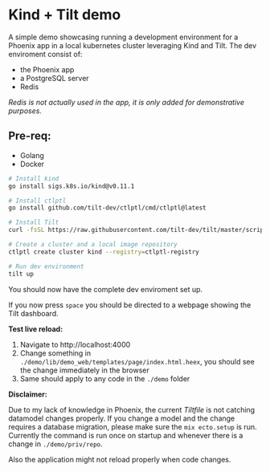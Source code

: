 # Kind + Tilt demo

A simple demo showcasing running a development environment for a Phoenix app in a local kubernetes cluster leveraging Kind and Tilt. The dev enviroment consist of:

- the Phoenix app
- a PostgreSQL server
- Redis

_Redis is not actually used in the app, it is only added for demonstrative purposes._

## Pre-req:

- Golang
- Docker

```bash
# Install kind
go install sigs.k8s.io/kind@v0.11.1

# Install ctlptl
go install github.com/tilt-dev/ctlptl/cmd/ctlptl@latest

# Install Tilt
curl -fsSL https://raw.githubusercontent.com/tilt-dev/tilt/master/scripts/install.sh | bash

# Create a cluster and a local image repository
ctlptl create cluster kind --registry=ctlptl-registry

# Run dev environment
tilt up
```

You should now have the complete dev enviroment set up.

If you now press `space` you should be directed to a webpage showing the Tilt dashboard.

**Test live reload:**

1. Navigate to http://localhost:4000
2. Change something in `./demo/lib/demo_web/templates/page/index.html.heex`, you should see the change immediately in the browser
3. Same should apply to any code in the `./demo` folder

**Disclaimer:**

Due to my lack of knowledge in Phoenix, the current _Tiltfile_ is not catching datamodel changes properly. If you change a model and the change requires a database migration, please make sure the `mix ecto.setup` is run. Currently the command is run once on startup and whenever there is a change in `./demo/priv/repo`.

Also the application might not reload properly when code changes.
